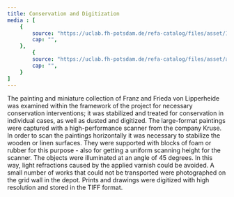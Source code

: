 ```yaml
---
title: Conservation and Digitization
media : [
    {
        source: "https://uclab.fh-potsdam.de/refa-catalog/files/asset/1d704a67cc4a4819ddd72f4fb49e7b8299d023eb.jpg",
        cap: "",
    },
        {
        source: "https://uclab.fh-potsdam.de/refa-catalog/files/asset/ae8d266f2d265088911f20b7e40d55cea47020f3.jpg",
        cap: "",
    }
]
---
```


The painting and miniature collection of Franz and Frieda von Lipperheide was examined within the framework of the project for necessary conservation interventions; it was stabilized and treated for conservation in individual cases, as well as dusted and digitized. The large-format paintings were captured with a high-performance scanner from the company Kruse. In order to scan the paintings horizontally it was necessary to stabilize the wooden or linen surfaces. They were supported with blocks of foam or rubber for this purpose - also for getting a uniform scanning height for the scanner. The objects were illuminated at an angle of 45 degrees. In this way, light refractions caused by the applied varnish could be avoided. A small number of works that could not be transported were photographed on the grid wall in the depot. Prints and drawings were digitized with high resolution and stored in the TIFF format.
